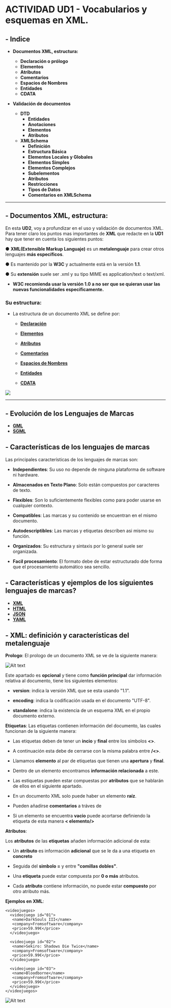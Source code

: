 # ACTIVIDAD UD1 - Vocabularios y esquemas en XML. 

## - **Indice** ##
+ **Documentos XML, estructura:**
  + **Declaración o prólogo**   
  + **Elementos**
  + **Atributos**
  + **Comentarios**
  + **Espacios de Nombres**
  + **Entidades**
  + **CDATA**

+ **Validación de documentos**
  + **DTD**
    + **Entidades**
    + **Anotaciones**
    + **Elementos**
    + **Atributos** 
  + **XMLSchema**
    + **Definición**
    + **Estructura Básica**
    + **Elementos Locales y Globales**
    + **Elementos Simples**
    + **Elementos Complejos**
    + **Subelementos**
    + **Atributos**
    + **Restricciones**
    + **Tipos de Datos**
    + **Comentarios en XMLSchema**

-----------------------------------------

## - **Documentos XML, estructura:** 

En esta **UD2**, voy a profundizar en el uso y validación de documentos XML. Para tener claro los puntos mas importantes de **XML** que redacte en la **UD1** hay que tener en cuenta los siguientes puntos:

● **XML(Extensible Markup Languaje)** es un **metalenguaje** para crear otros
lenguajes **más específicos**.

● Es mantenido por la **W3C** y actualmente está en la versión **1.1**.

● Su **extensión** suele ser .xml y su tipo MIME es application/text o text/xml.
* **W3C recomienda usar la versión 1.0 a no ser que se quieran usar las nuevas
funcionalidades específicamente.**

###  **Su estructura:**

+ La estructura de un documento XML se define por:

  + **[Declaración](Declaracion.md)**

  + **[Elementos](Elementos.md)**

  + **[Atributos](Atributos.md)**

  + **[Comentarios](Comentarios.md)**

  + **[Espacios de Nombres](EspaciosdeNombres.md)**

  + **[Entidades](Entidades.md)**

  + **[CDATA](CDATA.md)**


![](https://blog.webnersolutions.com/wp-content/uploads/2019/11/Demo-XMl.png)

------------------------------------------------------------------


## - **Evolución de los Lenguajes de Marcas** 
* **[GML](%20GML.md)**
* **[SGML](SGML.md)**

## - **Características de los lenguajes de marcas** 

Las principales características de los lenguajes de marcas son:

+ **Independientes**: Su uso no depende de ninguna plataforma de software ni hardware.

+ **Almacenados en Texto Plano**: Solo están compuestos por caracteres de texto.

+ **Flexibles**: Son lo suficientemente flexibles como para poder usarse en cualquier contexto.

+ **Compatibles**: Las marcas y su contenido se encuentran en el mismo documento.

+ **Autodescriptibles**: Las marcas y etiquetas descríben asi mismo su función.

+ **Organizados**: Su estructura y sintaxis por lo general suele ser organizada.

+ **Facil procesamiento**: El formato debe de estar estructurado dde forma que el procesamiento automático sea sencillo.

## - **Características y ejemplos de los siguientes lenguajes de marcas?** 
* [**XML**](XML.md)
* [**HTML**](HTML.md)
* [**JSON**](JSON.md)
* [**YAML**](YAML.md)


## - **XML: definición y características del metalenguaje** 
**Prologo**: El prologo de un documento XML se ve de la siguiente manera:

![Alt text](<Captura de Pantalla 2023-10-29 a las 21.01.45.png>)

Este apartado es **opcional** y tiene como **función principal** dar información
relativa al documento, tiene los siguientes elementos:     

+ **version**: indica la versión XML que se esta usando "1.1".

+ **encoding**: indica la codificación usada en el documento "UTF-8".

+ **standalone**: indica la existencia de un esquema XML en el propio documento externo.

**Etiquetas**: Las etiquetas contienen información del documento, las cuales funcionan de la siguiente manera:

+ Las etiquetas deben de tener un **incio** y **final** entre los simbolos **<>**.

+ A continuación esta debe de cerrarse con la misma palabra entre **/<>**.

+ Llamamos **elemento** al par de etiquetas que tienen una **apertura** y **final**.

+ Dentro de un elemento encontramos **información relacionada** a este.

+ Las estiquetas pueden estar compuestas por **atributos** que se hablarán de 
ellos en el siguiente apartado.

+ En un documento XML solo puede haber un elemento **raíz**.

+ Pueden añadirse **comentarios** a tráves de **<!--** y 
**-->**

+ Si un elemento se encuentra **vacio** puede acortarse definiendo la etiqueta
de esta manera **< elemento/>**

**Atributos**:

Los **atributos** de las **etiquetas** añaden información adicional de esta:

+ Un **atributo** es información **adicional** que se le da a una etiqueta en
**concreto**

+ Seguida del **simbolo =** y entre **"comillas dobles"**.

+ Una **etiqueta** puede estar compuesta por **0 o más** atributos.

+ Cada **atributo** contiene información, no puede estar **compuesto** por otro atributo más.

**Ejemplos en XML**:

```
<videojuegos>
  <videojuego id="01">
   <name>DarkSouls III</name>
   <company>Fromsoftware</company>
   <price>59.99€</price>
  </videojuego>

  <videojuego id="02">
   <name>Sekiro: Shadows Die Twice</name>
   <company>Fromsoftware</company>
   <price>59.99€</price>
  </videojuego>   

  <videojuego id="03">
   <name>Bloodborne</name>
   <company>Fromsoftware</company>
   <price>59.99€</price>
  </videojuego>
</videojuegos>
```

![Alt text](<Captura de Pantalla 2023-10-29 a las 21.35.42.png>)
